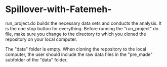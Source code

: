 # Spillover-with-Fatemeh-

run_project.do builds the necessary data sets and conducts the analysis. It is the one stop button for everything.
Before running the "run_project" do file, make sure you change to the directory to which you cloned the repository on your local computer. 

The "data" folder is empty. When cloning the repository to the local computer, the user should include the raw data files in the "pre_made" subfolder of the "data" folder.

